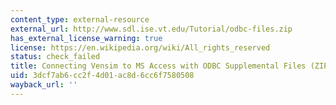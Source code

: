```yaml
---
content_type: external-resource
external_url: http://www.sdl.ise.vt.edu/Tutorial/odbc-files.zip
has_external_license_warning: true
license: https://en.wikipedia.org/wiki/All_rights_reserved
status: check_failed
title: Connecting Vensim to MS Access with ODBC Supplemental Files (ZIP)
uid: 3dcf7ab6-cc2f-4d01-ac8d-6cc6f7580508
wayback_url: ''
---
```

